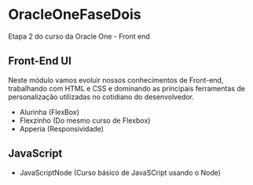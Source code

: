 # OracleOneFaseDois
Etapa 2 do curso da Oracle One - Front end 


## Front-End UI #

Neste módulo vamos evoluir nossos conhecimentos de Front-end,
trabalhando com HTML e CSS e dominando as principais ferramentas de personalização
utilizadas no cotidiano do desenvolvedor.

* Alurinha (FlexBox)
* Flexzinho (Do mesmo curso de Flexbox)
* Apperia (Responsividade)

## JavaScript

* JavaScriptNode (Curso básico de JavaSCript usando o Node)

